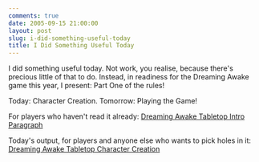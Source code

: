 ```yaml
---
comments: true
date: 2005-09-15 21:00:00
layout: post
slug: i-did-something-useful-today
title: I Did Something Useful Today
---
```


I did something useful today.  Not work, you realise, because there's precious little of that to do.  Instead, in readiness for the Dreaming Awake game this year, I present: Part One of the rules!  

Today: Character Creation.  Tomorrow: Playing the Game!  

For players who haven't read it already: <a href="/rpgs/dreaming-awake-tabletop-intro-paragraph/">Dreaming Awake Tabletop Intro Paragraph</a>  

Today's output, for players and anyone else who wants to pick holes in it: <a href="/rpgs/dreaming-awake-tabletop-character-creation/">Dreaming Awake Tabletop Character Creation</a>
